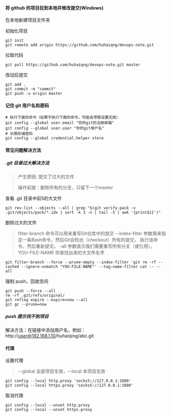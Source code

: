 #### 将 github 的项目拉到本地并修改提交(Windows)

在本地新建项目文件夹

初始化项目

```
git init
git remote add origin https://github.com/huhaiqng/devops-note.git
```

拉取代码

```
git pull https://github.com/huhaiqng/devops-note.git master
```

改动后提交

```
git add .
git commit -m "commit"
git push -u origin master
```



#### 记住 git 用户名和密码

```
# 执行下面的命令（如果不执行下面的命令，可能会导致设置无效）
git config --global user.email "你的git的注册邮箱"
git config --global user.user "你的git用户名"
# 长期存储密码
git config --global credential.helper store
```



#### 常见问题解决方法

##### .git 目录过大解决方法

> 产生原因: 提交了过大的文件
>
> 操作前提：删除所有的分支，只留下一个master

查看 .git 目录中前5的大文件

```
git rev-list --objects --all | grep "$(git verify-pack -v .git/objects/pack/*.idx | sort -k 3 -n | tail -5 | awk '{print$1}')"
```

删除过大的文件

> filter-branch 命令可以用来重写Git仓库中的提交 
> --index-filter 参数用来指定一条Bash命令，然后Git会检出（checkout）所有的提交， 执行该命令，然后重新提交。 
> –all 参数表示我们需要重写所有分支（或引用）。 
> YOU-FILE-NAME 你查找出来的大文件名字

```
git filter-branch --force --prune-empty --index-filter 'git rm -rf --cached --ignore-unmatch "YOU-FILE-NAME"' --tag-name-filter cat -- --all
```

强制 push，回收空间

```
git push --force --all
rm -rf .git/refs/original/
git reflog expire --expire=now --all
git gc --prune=now
```

##### push 提示找不到项目

解决方法：在链接中添加用户名，例如：http://user@192.168.1.10/huhaiqing/abc.git



#### 代理

设置代理

> --global 全部项目生效，--local 本项目生效

```
git config --local http.proxy 'socks5://127.0.0.1:1080'
git config --local https.proxy 'socks5://127.0.0.1:1080'
```

取消代理

```
git config --local --unset http.proxy
git config --local --unset https.proxy
```


